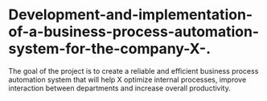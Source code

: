 # Development-and-implementation-of-a-business-process-automation-system-for-the-company-X-.
The goal of the project is to create a reliable and efficient business process automation system that will help X optimize internal processes, improve interaction between departments and increase overall productivity.
